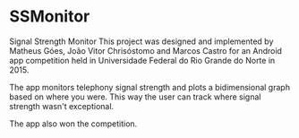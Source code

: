 # SSMonitor
Signal Strength Monitor
This project was designed and implemented by Matheus Góes, João Vitor Chrisóstomo and Marcos Castro for an Android app competition 
held in Universidade Federal do Rio Grande do Norte in 2015.

The app monitors telephony signal strength and plots a bidimensional graph based on where you were. This way the user can track where 
signal strength wasn't exceptional.  

The app also won the competition. 
